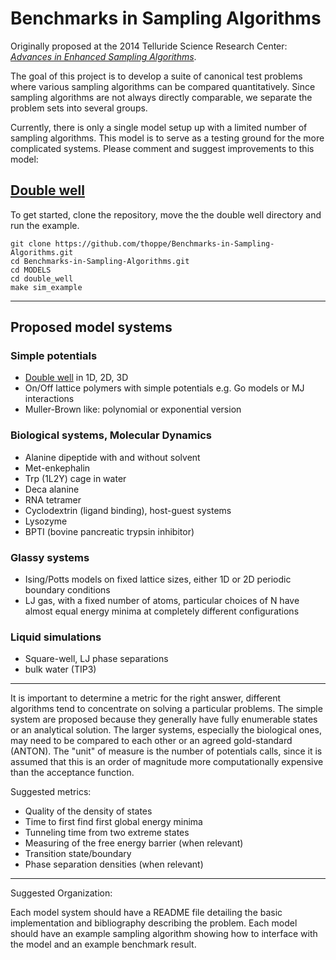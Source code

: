 # Benchmarks in Sampling Algorithms
Originally proposed at the 2014 Telluride Science Research Center: [_Advances in Enhanced Sampling Algorithms_](https://www.telluridescience.org/meetings/workshop-details?wid=422).

The goal of this project is to develop a suite of canonical test problems where various sampling algorithms can be compared quantitatively.
Since sampling algorithms are not always directly comparable, we separate the problem sets into several groups.

Currently, there is only a single model setup up with a limited number of sampling algorithms.
This model is to serve as a testing ground for the more complicated systems.
Please comment and suggest improvements to this model:

## [Double well](MODELS/double_well)

To get started, clone the repository, move the the double well directory and run the example.

    git clone https://github.com/thoppe/Benchmarks-in-Sampling-Algorithms.git
    cd Benchmarks-in-Sampling-Algorithms.git
    cd MODELS
    cd double_well
    make sim_example
    
-----------------------------------------


## Proposed model systems

### Simple potentials

+ [Double well](MODELS/double_well) in 1D, 2D, 3D
+ On/Off lattice polymers with simple potentials e.g. Go models or MJ interactions
+ Muller-Brown like: polynomial or exponential version

### Biological systems, Molecular Dynamics

+ Alanine dipeptide with and without solvent
+ Met-enkephalin 
+ Trp (1L2Y) cage in water
+ Deca alanine 
+ RNA tetramer
+ Cyclodextrin (ligand binding), host-guest systems
+ Lysozyme
+ BPTI (bovine pancreatic trypsin inhibitor)

### Glassy systems

+ Ising/Potts models on fixed lattice sizes, either 1D or 2D periodic boundary conditions
+ LJ gas, with a fixed number of atoms, particular choices of N have almost equal energy minima at completely different configurations 

### Liquid simulations

+ Square-well, LJ phase separations
+ bulk water (TIP3)

-------------------------------------------------------------

It is important to determine a metric for the right answer, different algorithms tend to concentrate on solving a particular problems.
The simple system are proposed because they generally have fully enumerable states or an analytical solution.
The larger systems, especially the biological ones, may need to be compared to each other or an agreed gold-standard (ANTON).
The "unit" of measure is the number of potentials calls, since it is assumed that this is an order of magnitude more computationally expensive than the acceptance function. 

Suggested metrics:

+ Quality of the density of states
+ Time to first find first global energy minima
+ Tunneling time from two extreme states
+ Measuring of the free energy barrier (when relevant)
+ Transition state/boundary
+ Phase separation densities (when relevant)

---------------

Suggested Organization:
 
Each model system should have a README file detailing the basic implementation and bibliography describing the problem.
Each model should have an example sampling algorithm showing how to interface with the model and an example benchmark result.


